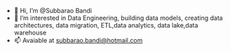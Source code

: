 - 👋 Hi, I’m @Subbarao Bandi
- 👀 I’m interested in Data Engineering, building data models, creating data architectures, data migration, ETL,data analytics, data lake,data warehouse
- 📫 Avaiable at subbarao.bandi@hotmail.com

<!---
subbuwork/subbuwork is a ✨ special ✨ repository because its `README.md` (this file) appears on your GitHub profile.
You can click the Preview link to take a look at your changes.
--->
